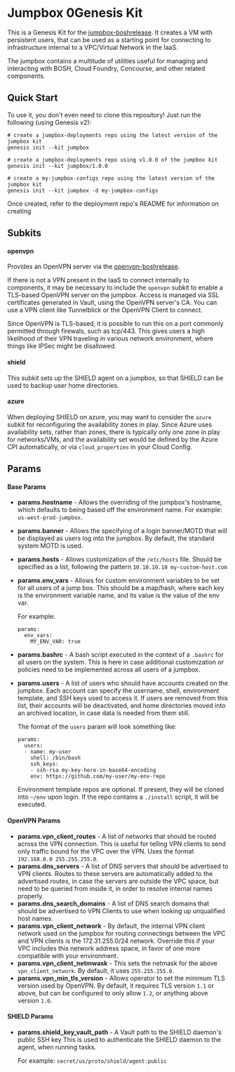 Jumpbox 0Genesis Kit
======================

This is a Genesis Kit for the [jumpbox-boshrelease][1]. It creates a VM
with persistent users, that can be used as a starting point for connecting
to infrastructure internal to a VPC/Virtual Network in the IaaS.

The jumpbox contains a multitude of utilities useful for managing and interacting
with BOSH, Cloud Foundry, Concourse, and other related components.

Quick Start
-----------

To use it, you don't even need to clone this repository!  Just run
the following (using Genesis v2):

```
# create a jumpbox-deployments repo using the latest version of the jumpbox kit
genesis init --kit jumpbox

# create a jumpbox-deployments repo using v1.0.0 of the jumpbox kit
genesis init --kit jumpbox/1.0.0

# create a my-jumpbox-configs repo using the latest version of the jumpbox kit
genesis init --kit jumpbox -d my-jumpbox-configs
```

Once created, refer to the deployment repo's README for information on creating

Subkits
-------

#### openvpn

Provides an OpenVPN server via the [openvpn-boshrelease][2].

If there is not a VPN present in the IaaS to connect internally to components,
it may be necessary to include the `openvpn` subkit to enable a TLS-based OpenVPN
server on the jumpbox. Access is managed via SSL certificates generated in Vault,
using the OpenVPN server's CA. You can use a VPN client like Tunnelblick or the
OpenVPN Client to connect.

Since OpenVPN is TLS-based, it is possible to run this on a port commonly permitted
through firewals, such as tcp/443. This gives users a high likelihood of their VPN
traveling in various network environment, where things like IPSec might be disallowed.

#### shield

This subkit sets up the SHIELD agent on a jumpbox, so that SHIELD can be used
to backup user home directories.

#### azure

When deploying SHIELD on azure, you may want to consider the `azure` subkit for
reconfiguring the availability zones in play. Since Azure uses availability sets,
rather than zones, there is typically only one zone in play for networks/VMs,
and the availability set would be defined by the Azure CPI automatically, or via
`cloud_properties` in your Cloud Config.

Params
------

#### Base Params

- **params.hostname** - Allows the overriding of the jumpbox's hostname, which
  defaults to being based off the environment name. For example: `us-west-prod-jumpbox`.
- **params.banner** - Allows the specifying of a login banner/MOTD that will be displayed
  as users log into the jumpbox. By default, the standard system MOTD is used.
- **params.hosts** - Allows customization of the `/etc/hosts` file. Should be specified as
  a list, following the pattern `10.10.10.10 my-custom-host.com`
- **params.env_vars** - Allows for custom environment variables to be set for all users
  of a jump box. This should be a map/hash, where each key is the environment variable name,
  and its value is the value of the env var.

  For example:
  ```
  params:
    env_vars:
      MY_ENV_VAR: true
  ```
- **params.bashrc** - A bash script executed in the context of a `.bashrc` for all users
  on the system. This is here in case additional customization or policies need to be implemented
  across all users of a jumpbox.
- **params.users** - A list of users who should have accounts created on the jumpbox. Each account
  can specify the username, shell, environment template, and SSH keys used to access it. If users are
  removed from this list, their accounts will be deactivated, and home directories moved into an archived
  location, in case data is needed from them still.

  The format of the `users` param will look something like:

  ```
  params:
    users:
    - name: my-user
      shell: /bin/bash
      ssh_keys:
      - ssh-rsa my-key-here-in-base64-encoding
      env: https://github.com/my-user/my-env-repo
  ```

  Environment template repos are optional. If present, they will be cloned into `~/env` upon login.
  If the repo contains a `./install` script, it will be executed.

#### OpenVPN Params

- **params.vpn_client_routes** - A list of networks that should be routed across the VPN connection.
  This is useful for telling VPN clients to send only traffic bound for the VPC over the VPN. Uses
  the format `192.168.0.0 255.255.255.0`.
- **params.dns_servers** - A list of DNS servers that should be advertised to VPN clients. Routes
  to these servers are automatically added to the advertised routes, in case the servers are outside
  the VPC space, but need to be queried from inside it, in order to resolve internal names properly.
- **params.dns_search_domains** - A list of DNS search domains that should be advertised to VPN Clients
  to use when looking up unqualified host names.
- **params.vpn_client_network** - By default, the internal VPN client network used on the jumpbox for
  routing connectings between the VPC and VPN clients is the 172.31.255.0/24 network. Override this
  if your VPC includes this network address space, in favor of one more compatible with your environment.
- **params.vpn_client_netmwask** - This sets the netmask for the above `vpn_client_network`. By default,
  it uses `255.255.255.0`.
- **params.vpn_min_tls_version** - Allows operator to set the minimum TLS version used by OpenVPN.
  By default, it requires TLS version `1.1` or above, but can be configured to only allow `1.2`,
  or anything above version `1.0`.

#### SHIELD Params

- **params.shield_key_vault_path** - A Vault path to the SHIELD daemon's public SSH key
  This is used to authenticate the SHIELD daemon to the agent, when running tasks.

  For example: `secret/us/proto/shield/agent:public`

[1]: https://github.com/cloudfoundry-community/jumpbox-boshrelease
[2]: https://github.com/djb587/openvpn-boshrelease
